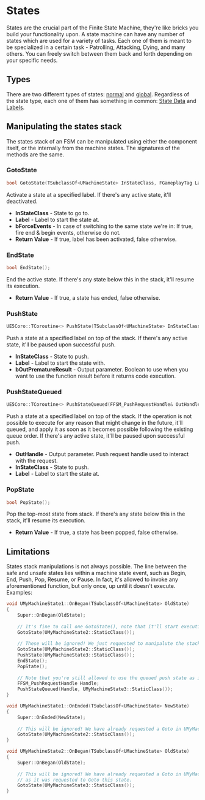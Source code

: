 ﻿# States

States are the crucial part of the Finite State Machine, they're like bricks you build your functionality upon. A 
state machine can have any number of states which are used for a variety of tasks. Each one of them is meant to be 
specialized in a certain task - Patrolling, Attacking, Dying, and many others. You can freely switch between them 
back and forth depending on your specific needs.

## Types

There are two different types of states: [normal](NormalState.md) and [global](GlobalState.md). Regardless of the state 
type, each one of them has something in common: [State Data](StateData.md) and [Labels](Labels.md).

## Manipulating the states stack

The states stack of an FSM can be manipulated using either the component itself, or the internally from the machine
states. The signatures of the methods are the same.

### GotoState

```c++
bool GotoState(TSubclassOf<UMachineState> InStateClass, FGameplayTag Label = TAG_StateMachine_Label_Default, bool bForceEvents = true);
```

Activate a state at a specified label. If there's any active state, it'll deactivated.

- **InStateClass** - State to go to.
- **Label** - Label to start the state at.
- **bForceEvents** - In case of switching to the same state we're in: If true, fire end & begin events, otherwise do
  not.
- **Return Value** - If true, label has been activated, false otherwise.

### EndState

```c++
bool EndState();
```

End the active state. If there's any state below this in the stack, it'll resume its execution.

- **Return Value** - If true, a state has ended, false otherwise.

### PushState

```c++
UE5Coro::TCoroutine<> PushState(TSubclassOf<UMachineState> InStateClass, FGameplayTag Label = TAG_StateMachine_Label_Default, bool* bOutPrematureResult = nullptr);
```

Push a state at a specified label on top of the stack. If there's any active state, it'll be paused upon successful 
push.

- **InStateClass** - State to push.
- **Label** - Label to start the state with.
- **bOutPrematureResult** - Output parameter. Boolean to use when you want to use the function result before it returns
  code execution.

### PushStateQueued

```c++
UE5Coro::TCoroutine<> PushStateQueued(FFSM_PushRequestHandle& OutHandle, TSubclassOf<UMachineState> InStateClass, FGameplayTag Label = TAG_StateMachine_Label_Default);
```

Push a state at a specified label on top of the stack. If the operation is not possible to execute for
any reason that might change in the future, it'll queued, and apply it as soon as it becomes possible following
the existing queue order. If there's any active state, it'll be paused upon successful push.

- **OutHandle** - Output parameter. Push request handle used to interact with the request.
- **InStateClass** - State to push.
- **Label** - Label to start the state at.

### PopState

```c++
bool PopState();
```

Pop the top-most state from stack. If there's any state below this in the stack, it'll resume its execution.

- **Return Value** - If true, a state has been popped, false otherwise.

## Limitations

States stack manipulations is not always possible. The line between the safe and unsafe states lies within a machine 
state event, such as Begin, End, Push, Pop, Resume, or Pause. In fact, it's allowed to invoke any aforementioned 
function, but only once, up until it doesn't execute. Examples:

```c++
void UMyMachineState1::OnBegan(TSubclassOf<UMachineState> OldState)
{
    Super::OnBegan(OldState);
    
    // It's fine to call one GotoState(), note that it'll start executing once the event is finished
    GotoState(UMyMachineState2::StaticClass());
    
    // These will be ignored! We just requested to manipalute the stack.
    GotoState(UMyMachineState2::StaticClass());
    PushState(UMyMachineState3::StaticClass());
    EndState();
    PopState();
    
    // Note that you're still allowed to use the queued push state as it's a unique action
	FFSM_PushRequestHandle Handle;
    PushStateQueued(Handle, UMyMachineState3::StaticClass());
}

void UMyMachineState1::OnEnded(TSubclassOf<UMachineState> NewState)
{
    Super::OnEnded(NewState);
    
    // This will be ignored! We have already requested a Goto in UMyMachineState1::OnBegan().
    GotoState(UMyMachineState2::StaticClass());
}

void UMyMachineState2::OnBegan(TSubclassOf<UMachineState> OldState)
{
    Super::OnBegan(OldState);
    
    // This will be ignored! We have already requested a Goto in UMyMachineState1::OnBegan(), and it's about to finish,
    // as it was requested to Goto this state.
    GotoState(UMyMachineState3::StaticClass());
}
```
